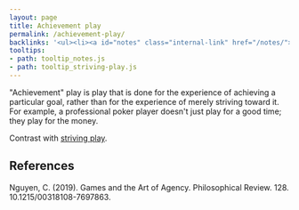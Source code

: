```yaml
---
layout: page
title: Achievement play
permalink: /achievement-play/
backlinks: '<ul><li><a id="notes" class="internal-link" href="/notes/">Notes</a></li><li><a id="striving-play" class="internal-link" href="/striving-play/">Striving play</a></li></ul>'
tooltips: 
- path: tooltip_notes.js
- path: tooltip_striving-play.js
---
```


"Achievement" play is play that is done for the experience of achieving a particular goal, rather than for the experience of merely striving toward it. For example, a professional poker player doesn't just play for a good time; they play for the money.

Contrast with <a id="striving-play" class="internal-link" href="/striving-play/">striving play</a>.

## References

Nguyen, C. (2019). Games and the Art of Agency. Philosophical Review. 128. 10.1215/00318108-7697863.